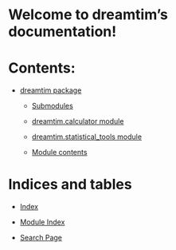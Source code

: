 <!-- dreamtim documentation master file, created by
sphinx-quickstart on Tue Apr  5 13:37:30 2022.
You can adapt this file completely to your liking, but it should at least
contain the root `toctree` directive. -->
# Welcome to dreamtim’s documentation!

# Contents:


* [dreamtim package](dreamtim.md)


    * [Submodules](dreamtim.md#submodules)


    * [dreamtim.calculator module](dreamtim.md#module-dreamtim.calculator)


    * [dreamtim.statistical_tools module](dreamtim.md#module-dreamtim.statistical_tools)


    * [Module contents](dreamtim.md#module-dreamtim)


# Indices and tables


* [Index](genindex.md)


* [Module Index](py-modindex.md)


* [Search Page](search.md)
